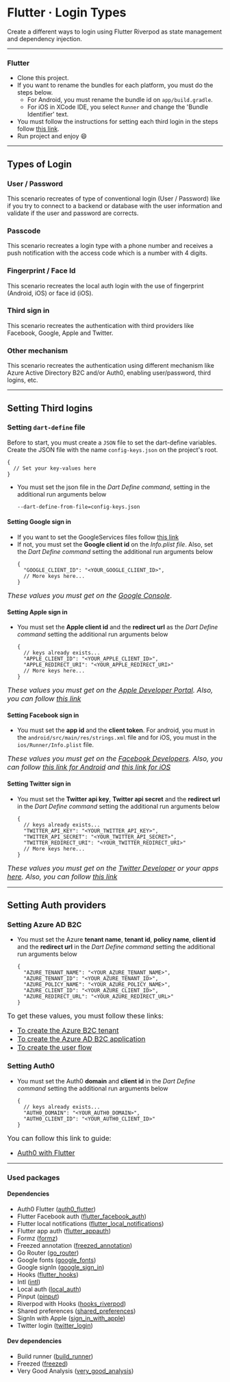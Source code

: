 # Flutter · Login Types

Create a different ways to login using Flutter Riverpod as state management and dependency injection.

------

### Flutter

* Clone this project.
* If you want to rename the bundles for each platform, you must do the steps below.
    * For Android, you must rename the bundle id on ```app/build.gradle```.
    * For iOS in XCode IDE, you select ```Runner``` and change the 'Bundle Identifier' text.
* You must follow the instructions for setting each third login in the steps follow [this link](#setting-third-logins).
* Run project and enjoy :smile:

------

## Types of Login

### User / Password

This scenario recreates of type of conventional login (User / Password) like if you try to connect to a backend or
database with the user information and validate if the user and password are corrects.

### Passcode

This scenario recreates a login type with a phone number and receives a push notification with the access code which is
a number with 4 digits.

### Fingerprint / Face Id

This scenario recreates the local auth login with the use of fingerprint (Android, iOS) or face id (iOS).

### Third sign in

This scenario recreates the authentication with third providers like Facebook, Google, Apple and Twitter.

### Other mechanism

This scenario recreates the authentication using different mechanism like Azure Active Directory B2C and/or Auth0,
enabling user/password, third logins, etc.

------

## Setting Third logins

### Setting `dart-define` file

Before to start, you must create a `JSON` file to set the dart-define variables. Create the JSON file
with the name `config-keys.json` on the project's root.

```json5
{
  // Set your key-values here
}
```

* You must set the json file in the *Dart Define command*, setting in the additional run arguments below
  ```
  --dart-define-from-file=config-keys.json
  ```

#### Setting Google sign in

* If you want to set the GoogleServices files
  follow [this link](https://pub.dev/packages/google_sign_in#platform-integration)
* If not, you must set the **Google client id** on the *Info.plist file*. Also, set the *Dart Define command* setting
  the additional run arguments below
  ```json5
  {
    "GOOGLE_CLIENT_ID": "<YOUR_GOOGLE_CLIENT_ID>",
    // More keys here...
  }
  ```

<font size="3">*These values you must get on
the [Google Console](https://console.cloud.google.com/apis/dashboard?project=to-do-app-6da92)*.</font>

#### Setting Apple sign in

* You must set the **Apple client id** and the **redirect url** as the *Dart Define command* setting the additional run
  arguments below
  ```json5
  {
    // keys already exists...
    "APPLE_CLIENT_ID": "<YOUR_APPLE_CLIENT_ID>",
    "APPLE_REDIRECT_URI": "<YOUR_APPLE_REDIRECT_URI>"
    // More keys here...
  }
  ```

<font size="3">*These values you must get on the [Apple Developer Portal](https://developer.apple.com). Also, you can
follow [this link](https://pub.dev/packages/sign_in_with_apple#integration)*</font>

#### Setting Facebook sign in

* You must set the **app id** and the **client token**. For android, you must in
  the ```android/src/main/res/strings.xml``` file and for iOS, you must in the ```ios/Runner/Info.plist``` file.

<font size="3">*These values you must get on the [Facebook Developers](https://developers.facebook.com). Also, you can
follow [this link for Android](https://facebook.meedu.app/docs/5.x.x/android)
and [this link for iOS](https://facebook.meedu.app/docs/5.x.x/ios)*</font>

#### Setting Twitter sign in

* You must set the **Twitter api key**, **Twitter api secret** and the **redirect url** in the *Dart Define command*
  setting the additional run arguments below
  ```json5
  {
    // keys already exists...
    "TWITTER_API_KEY": "<YOUR_TWITTER_API_KEY>",
    "TWITTER_API_SECRET": "<YOUR_TWITTER_API_SECRET>",
    "TWITTER_REDIRECT_URI": "<YOUR_TWITTER_REDIRECT_URI>"
    // More keys here...
  }
  ```

<font size="3">*These values you must get on the [Twitter Developer](https://developer.twitter.com) or your
apps [here](https://developer.twitter.com/en/apps/). Also, you can
follow [this link](https://pub.dev/packages/twitter_login#twitter-configuration)*</font>

------

## Setting Auth providers

### Setting Azure AD B2C

* You must set the Azure **tenant name**, **tenant id**, **policy name**, **client id** and the **redirect url** in the
  *Dart Define command* setting the additional run arguments below
  ```json5
  {
    "AZURE_TENANT_NAME": "<YOUR_AZURE_TENANT_NAME>",
    "AZURE_TENANT_ID": "<YOUR_AZURE_TENANT_ID>",
    "AZURE_POLICY_NAME": "<YOUR_AZURE_POLICY_NAME>",
    "AZURE_CLIENT_ID": "<YOUR_AZURE_CLIENT_ID>",
    "AZURE_REDIRECT_URL": "<YOUR_AZURE_REDIRECT_URL>"
  }
  ```

<font size="3">To get these values, you must follow these links:

* [To create the Azure B2C tenant](https://learn.microsoft.com/en-us/azure/active-directory-b2c/tutorial-create-tenant?WT.mc_id=Portal-Microsoft_AAD_B2CAdmin)
* [To create the Azure AD B2C application](https://learn.microsoft.com/en-us/azure/healthcare-apis/register-application)
* [To create the user flow](https://learn.microsoft.com/en-us/azure/active-directory-b2c/tutorial-create-user-flows?pivots=b2c-user-flow)</font>

### Setting Auth0

* You must set the Auth0 **domain** and **client id** in the *Dart Define command* setting the additional run arguments
  below
  ```json5
  {
    // keys already exists...
    "AUTH0_DOMAIN": "<YOUR_AUTH0_DOMAIN>",
    "AUTH0_CLIENT_ID": "<YOUR_AUTH0_CLIENT_ID>"
  }
  ```

<font size="3">You can follow this link to guide:

* [Auth0 with Flutter](https://auth0.com/docs/quickstart/native/flutter/interactive)</font>

------

### Used packages

#### Dependencies

- Auth0 Flutter ([auth0_flutter](https://pub.dev/packages/auth0_flutter))
- Flutter Facebook auth ([flutter_facebook_auth](https://pub.dev/packages/flutter_facebook_auth))
- Flutter local notifications ([flutter_local_notifications](https://pub.dev/packages/flutter_local_notifications))
- Flutter app auth ([flutter_appauth](https://pub.dev/packages/flutter_appauth))
- Formz ([formz](https://pub.dev/packages/formz))
- Freezed annotation ([freezed_annotation](https://pub.dev/packages/freezed_annotation))
- Go Router ([go_router](https://pub.dev/packages/go_router))
- Google fonts ([google_fonts](https://pub.dev/packages/google_fonts))
- Google signIn ([google_sign_in](https://pub.dev/packages/google_sign_in))
- Hooks ([flutter_hooks](https://pub.dev/packages/flutter_hooks))
- Intl ([intl](https://pub.dev/packages/intl))
- Local auth ([local_auth](https://pub.dev/packages/local_auth))
- Pinput ([pinput](https://pub.dev/packages/pinput))
- Riverpod with Hooks ([hooks_riverpod](https://pub.dev/packages/hooks_riverpod))
- Shared preferences ([shared_preferences](https://pub.dev/packages/shared_preferences))
- SignIn with Apple ([sign_in_with_apple](https://pub.dev/packages/sign_in_with_apple))
- Twitter login ([twitter_login](https://pub.dev/packages/twitter_login))

#### Dev dependencies

- Build runner ([build_runner](https://pub.dev/packages/build_runner))
- Freezed ([freezed](https://pub.dev/packages/freezed))
- Very Good Analysis ([very_good_analysis](https://pub.dev/packages/very_good_analysis))
